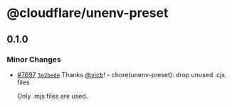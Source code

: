# @cloudflare/unenv-preset

## 0.1.0

### Minor Changes

- [#7697](https://github.com/cloudflare/workers-sdk/pull/7697) [`3e2bede`](https://github.com/cloudflare/workers-sdk/commit/3e2bedecee3dc856f334ccc7feb47d52c1fb05cc) Thanks [@vicb](https://github.com/vicb)! - chore(unenv-preset): drop unused .cjs files

  Only .mjs files are used.
